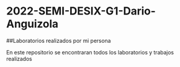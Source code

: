 # 2022-SEMI-DESIX-G1-Dario-Anguizola
##Laboratorios realizados por mi persona

En este repositorio se encontraran todos los laboratorios y trabajos realizados

